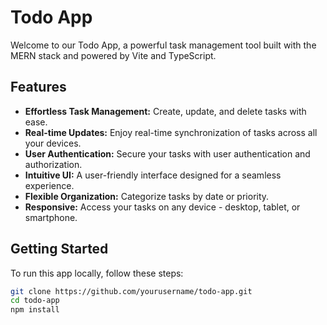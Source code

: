# Todo App

Welcome to our Todo App, a powerful task management tool built with the MERN stack and powered by Vite and TypeScript.

## Features

- **Effortless Task Management:** Create, update, and delete tasks with ease.
- **Real-time Updates:** Enjoy real-time synchronization of tasks across all your devices.
- **User Authentication:** Secure your tasks with user authentication and authorization.
- **Intuitive UI:** A user-friendly interface designed for a seamless experience.
- **Flexible Organization:** Categorize tasks by date or priority.
- **Responsive:** Access your tasks on any device - desktop, tablet, or smartphone.

## Getting Started

To run this app locally, follow these steps:

   ```bash
   git clone https://github.com/yourusername/todo-app.git
   cd todo-app
   npm install


